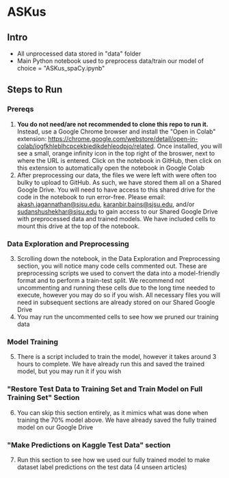 # ASKus

## Intro
 - All unprocessed data stored in "data" folder
 - Main Python notebook used to preprocess data/train our model of choice = "ASKus_spaCy.ipynb"

## Steps to Run
### Prereqs
1. **You do not need/are not recommended to clone this repo to run it.**  Instead, use a Google Chrome browser and install the "Open in Colab" extension: https://chrome.google.com/webstore/detail/open-in-colab/iogfkhleblhcpcekbiedikdehleodpjo/related.  Once installed, you will see a small, orange infinity icon in the top right of the broswer, next to where the URL is entered.  Click on the notebook in GitHub, then click on this extension to automatically open the notebook in Google Colab
2. After preprocessing our data, the files we were left with were often too bulky to upload to GitHub.  As such, we have stored them all on a Shared Google Drive.  You will need to have access to this shared drive for the code in the notebook to run error-free.  Please email: akash.jagannathan@sjsu.edu, karanbir.bains@sjsu.edu, and/or sudanshushekhar@sjsu.edu to gain access to our Shared Google Drive with preprocessed data and trained models.  We have included cells to mount this drive at the top of the notebook.

### Data Exploration and Preprocessing
3. Scrolling down the notebook, in the Data Exploration and Preprocessing section, you will notice many code cells commented out.  These are preprocessing scripts we used to convert the data into a model-friendly format and to perform a train-test split.  We recommend not uncommenting and running these cells due to the long time needed to execute, however you may do so if you wish.  All necessary files you will need in subsequent sections are already stored on our Shared Google Drive
4. You may run the uncommented cells to see how we pruned our training data

### Model Training
5. There is a script included to train the model, however it takes around 3 hours to complete.  We have already run this and saved the trained model, but you may run it if you wish

### "Restore Test Data to Training Set and Train Model on Full Training Set" Section
6. You can skip this section entirely, as it mimics what was done when training the 70% model above.  We have already saved the fully trained model on our Google Drive

### "Make Predictions on Kaggle Test Data" section
7.  Run this section to see how we used our fully trained model to make dataset label predictions on the test data (4 unseen articles)
